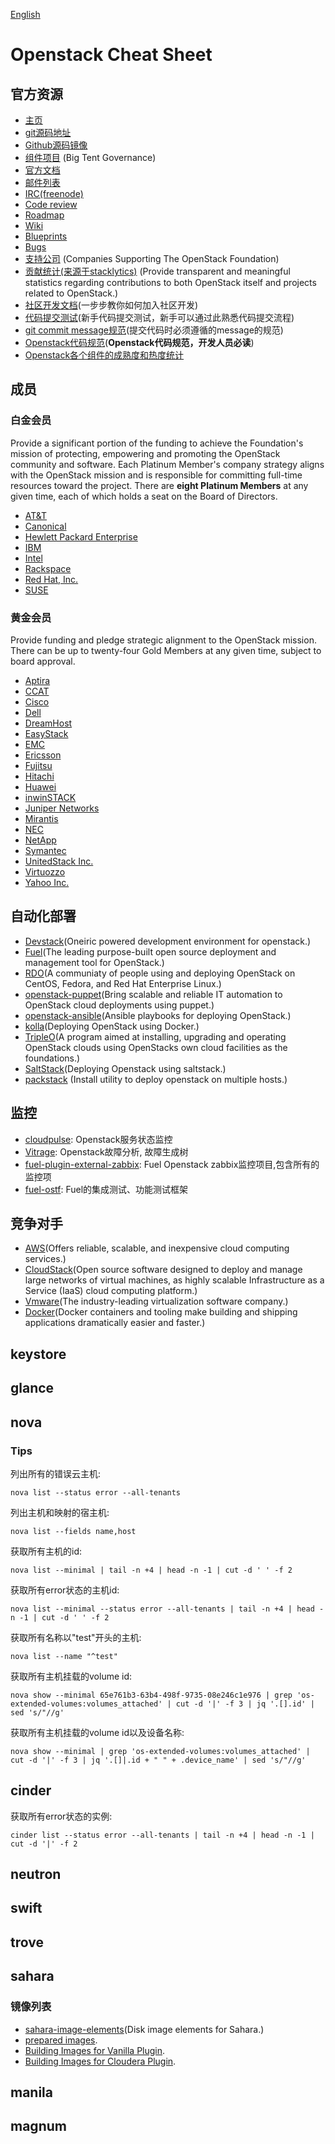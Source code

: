 [English](README.md)

# Openstack Cheat Sheet

## 官方资源

* [主页](http://www.openstack.org/)
* [git源码地址](http://git.openstack.org/cgit)
* [Github源码镜像](https://github.com/openstack/openstack)
* [组件项目](http://governance.openstack.org/reference/projects/index.html) (Big Tent Governance)
* [官方文档](http://docs.openstack.org/)
* [邮件列表](http://lists.openstack.org/cgi-bin/mailman/listinfo)
* [IRC(freenode)](https://wiki.openstack.org/wiki/IRC)
* [Code review](https://review.openstack.org)
* [Roadmap](https://www.openstack.org/software/roadmap/)
* [Wiki](https://wiki.openstack.org/wiki/Main_Page)
* [Blueprints](https://blueprints.launchpad.net/openstack)
* [Bugs](https://bugs.launchpad.net/openstack)
* [支持公司](https://www.openstack.org/foundation/companies/) (Companies Supporting The OpenStack Foundation)
* [贡献统计(来源于stacklytics)](http://stackalytics.com/) (Provide transparent and meaningful statistics regarding contributions to both OpenStack itself and projects related to OpenStack.)
* [社区开发文档](http://docs.openstack.org/infra/manual/developers.html)(一步步教你如何加入社区开发)
* [代码提交测试](http://docs.openstack.org/infra/manual/sandbox.html#sandbox)(新手代码提交测试，新手可以通过此熟悉代码提交流程)
* [git commit message规范](https://wiki.openstack.org/wiki/GitCommitMessages#Summary_of_GIT_commit_message_structure)(提交代码时必须遵循的message的规范)
* [Openstack代码规范](http://docs.openstack.org/developer/hacking/#creating-unit-tests)(**Openstack代码规范，开发人员必读**)
* [Openstack各个组件的成熟度和热度统计](http://www.openstack.org/software/project-navigator)


## 成员

### 白金会员

Provide a significant portion of the funding to achieve the Foundation's mission of protecting, empowering and promoting the OpenStack community and software. Each Platinum Member's company strategy aligns with the OpenStack mission and is responsible for committing full-time resources toward the project. There are **eight Platinum Members** at any given time, each of which holds a seat on the Board of Directors.

* [AT&T](http://www.att.com/)
* [Canonical](https://www.openstack.org/foundation/companies/profile/canonical)
* [Hewlett Packard Enterprise](https://www.openstack.org/foundation/companies/profile/hewlett-packard-enterprise)
* [IBM](https://www.openstack.org/foundation/companies/profile/ibm)
* [Intel](http://www.intel.cn/content/www/cn/zh/homepage.html)
* [Rackspace](https://www.openstack.org/foundation/companies/profile/rackspace)
* [Red Hat, Inc.](https://www.openstack.org/foundation/companies/profile/page-0)
* [SUSE](https://www.openstack.org/foundation/companies/profile/suse)

### 黄金会员

Provide funding and pledge strategic alignment to the OpenStack mission. There can be up to twenty-four Gold Members at any given time, subject to board approval. 

* [Aptira](https://aptira.com/)
* [CCAT](https://www.openstack.org/foundation/companies/profile/ccat)
* [Cisco](https://www.openstack.org/foundation/companies/profile/cisco)
* [Dell](https://www.openstack.org/foundation/companies/profile/dell)
* [DreamHost](https://www.openstack.org/foundation/companies/profile/dreamhost)
* [EasyStack](https://www.openstack.org/foundation/companies/profile/easystack)
* [EMC](http://www.emc.com/en-us/index.htm)
* [Ericsson](https://www.openstack.org/foundation/companies/profile/ericsson)
* [Fujitsu](https://www.openstack.org/foundation/companies/profile/fujitsu)
* [Hitachi](https://www.openstack.org/foundation/companies/profile/Hitachi-Data-Systems)
* [Huawei](https://www.openstack.org/foundation/companies/profile/huawei)
* [inwinSTACK](https://www.openstack.org/foundation/companies/profile/inwinstack)
* [Juniper Networks](https://www.openstack.org/foundation/companies/profile/juniper-networks)
* [Mirantis](https://www.openstack.org/foundation/companies/profile/mirantis)
* [NEC](https://www.openstack.org/foundation/companies/profile/nec)
* [NetApp](https://www.openstack.org/foundation/companies/profile/netapp)
* [Symantec](https://www.openstack.org/foundation/companies/profile/symantec-8)
* [UnitedStack Inc.](https://www.openstack.org/foundation/companies/profile/unitedstack)
* [Virtuozzo](https://www.openstack.org/foundation/companies/profile/virtuozzo)
* [Yahoo Inc.](https://www.openstack.org/foundation/companies/profile/yahoo)

## 自动化部署

* [Devstack](http://docs.openstack.org/developer/devstack/)(Oneiric powered development environment for openstack.)
* [Fuel](https://www.mirantis.com/products/mirantis-openstack-software/)(The leading purpose-built open source deployment and management tool for OpenStack.)
* [RDO](https://www.rdoproject.org/)(A communiaty of people using and deploying OpenStack on CentOS, Fedora, and Red Hat Enterprise Linux.)
* [openstack-puppet](https://wiki.openstack.org/wiki/Puppet)(Bring scalable and reliable IT automation to OpenStack cloud deployments using puppet.)
* [openstack-ansible](https://github.com/openstack/openstack-ansible)(Ansible playbooks for deploying OpenStack.)
* [kolla](https://github.com/openstack/kolla)(Deploying OpenStack using Docker.)
* [TripleO](https://wiki.openstack.org/wiki/TripleO)(A program aimed at installing, upgrading and operating OpenStack clouds using OpenStacks own cloud facilities as the foundations.)
* [SaltStack](https://github.com/cloudbase/salt-openstack)(Deploying Openstack using saltstack.)
* [packstack](https://github.com/openstack/packstack) (Install utility to deploy openstack on multiple hosts.)

## 监控

* [cloudpulse](https://github.com/openstack/cloudpulse): Openstack服务状态监控
* [Vitrage](https://github.com/openstack/Vitrage): Openstack故障分析, 故障生成树
* [fuel-plugin-external-zabbix](https://github.com/openstack/fuel-plugin-external-zabbix): Fuel Openstack zabbix监控项目,包含所有的监控项
* [fuel-ostf](https://github.com/openstack/fuel-ostf): Fuel的集成测试、功能测试框架


## 竞争对手

* [AWS](https://aws.amazon.com)(Offers reliable, scalable, and inexpensive cloud computing services.)
* [CloudStack](https://cloudstack.apache.org/)(Open source software designed to deploy and manage large networks of virtual machines, as highly scalable Infrastructure as a Service (IaaS) cloud computing platform.)
* [Vmware](http://www.vmware.com/)(The industry-leading virtualization software company.)
* [Docker](https://www.docker.com)(Docker containers and tooling make building and shipping applications dramatically easier and faster.)

## keystore

## glance

## nova

### Tips

列出所有的错误云主机:

```
nova list --status error --all-tenants
```

列出主机和映射的宿主机:

```
nova list --fields name,host
```

获取所有主机的id:

```
nova list --minimal | tail -n +4 | head -n -1 | cut -d ' ' -f 2
```

获取所有error状态的主机id:

```
nova list --minimal --status error --all-tenants | tail -n +4 | head -n -1 | cut -d ' ' -f 2
```

获取所有名称以"test"开头的主机:

```
nova list --name "^test"
```

获取所有主机挂载的volume id:

```
nova show --minimal 65e761b3-63b4-498f-9735-08e246c1e976 | grep 'os-extended-volumes:volumes_attached' | cut -d '|' -f 3 | jq '.[].id' | sed 's/"//g'
```

获取所有主机挂载的volume id以及设备名称:

```
nova show --minimal | grep 'os-extended-volumes:volumes_attached' | cut -d '|' -f 3 | jq '.[]|.id + " " + .device_name' | sed 's/"//g'
```


## cinder

获取所有error状态的实例:

```
cinder list --status error --all-tenants | tail -n +4 | head -n -1 | cut -d '|' -f 2
```

## neutron

## swift

## trove

## sahara

### 镜像列表

* [sahara-image-elements](https://github.com/openstack/sahara-image-elements)(Disk image elements for Sahara.)
* [prepared images](http://sahara-files.mirantis.com/images/upstream/).
* [Building Images for Vanilla Plugin](http://docs.openstack.org/developer/sahara/userdoc/vanilla_imagebuilder.html).
* [Building Images for Cloudera Plugin](http://docs.openstack.org/developer/sahara/userdoc/cdh_imagebuilder.html).

## manila

## magnum
